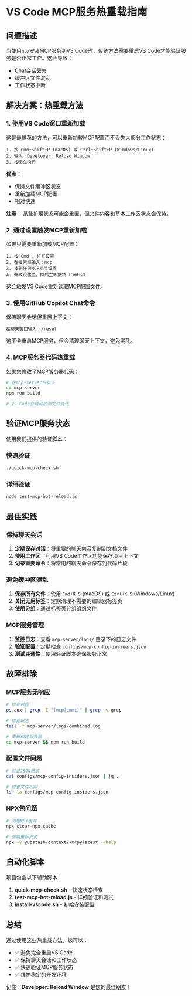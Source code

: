# VS Code MCP服务热重载指南

## 问题描述

当使用`npx`安装MCP服务到VS Code时，传统方法需要重启VS Code才能验证服务是否正常工作。这会导致：

- Chat会话丢失
- 缓冲区文件混乱
- 工作状态中断

## 解决方案：热重载方法

### 1. 使用VS Code窗口重新加载

这是最推荐的方法，可以重新加载MCP配置而不丢失大部分工作状态：

```text
1. 按 Cmd+Shift+P (macOS) 或 Ctrl+Shift+P (Windows/Linux)
2. 输入：Developer: Reload Window
3. 按回车执行
```

**优点：**

- 保持文件缓冲区状态
- 重新加载MCP配置
- 相对快速

**注意：** 某些扩展状态可能会重置，但文件内容和基本工作区状态会保持。

### 2. 通过设置触发MCP重新加载

如果只需要重新加载MCP配置：

```text
1. 按 Cmd+, 打开设置
2. 在搜索框输入：mcp
3. 找到任何MCP相关设置
4. 修改设置值，然后立即撤销（Cmd+Z）
```

这会触发VS Code重新读取MCP配置文件。

### 3. 使用GitHub Copilot Chat命令

保持聊天会话但重置上下文：

```text
在聊天窗口输入：/reset
```

这不会重启MCP服务，但会清理聊天上下文，避免混乱。

### 4. MCP服务器代码热重载

如果您修改了MCP服务器代码：

```bash
# 在mcp-server目录下
cd mcp-server
npm run build

# VS Code会自动检测文件变化
```

## 验证MCP服务状态

使用我们提供的验证脚本：

### 快速验证
```bash
./quick-mcp-check.sh
```

### 详细验证
```bash
node test-mcp-hot-reload.js
```

## 最佳实践

### 保持聊天会话
1. **定期保存对话**：将重要的聊天内容复制到文档文件
2. **使用工作区**：利用VS Code工作区功能保存项目上下文
3. **记录重要命令**：将常用的聊天命令保存到代码片段

### 避免缓冲区混乱
1. **保存所有文件**：使用 `Cmd+K S` (macOS) 或 `Ctrl+K S` (Windows/Linux)
2. **关闭无用标签**：定期清理不需要的编辑器标签页
3. **使用分组**：通过标签页分组组织文件

### MCP服务管理
1. **监控日志**：查看 `mcp-server/logs/` 目录下的日志文件
2. **验证配置**：定期检查 `configs/mcp-config-insiders.json`
3. **测试连通性**：使用验证脚本确保服务正常

## 故障排除

### MCP服务无响应
```bash
# 检查进程
ps aux | grep -E "(mcp|cmmi)" | grep -v grep

# 检查日志
tail -f mcp-server/logs/combined.log

# 重新构建服务器
cd mcp-server && npm run build
```

### 配置文件问题
```bash
# 验证JSON格式
cat configs/mcp-config-insiders.json | jq .

# 检查文件权限
ls -la configs/mcp-config-insiders.json
```

### NPX包问题
```bash
# 清理NPX缓存
npx clear-npx-cache

# 强制重新安装
npx -y @upstash/context7-mcp@latest --help
```

## 自动化脚本

项目包含以下辅助脚本：

1. **quick-mcp-check.sh** - 快速状态检查
2. **test-mcp-hot-reload.js** - 详细验证和测试
3. **install-vscode.sh** - 初始安装配置

## 总结

通过使用这些热重载方法，您可以：
- ✅ 避免完全重启VS Code
- ✅ 保持聊天会话和工作状态
- ✅ 快速验证MCP服务状态
- ✅ 维护稳定的开发环境

记住：**Developer: Reload Window** 是您的最佳朋友！
